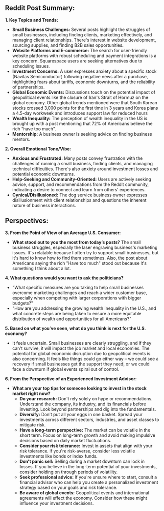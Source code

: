 ## Reddit Post Summary:

**1. Key Topics and Trends:**

*   **Small Business Challenges:** Several posts highlight the struggles of small businesses, including finding clients, marketing effectively, and managing client relationships. There's interest in website development, sourcing supplies, and finding B2B sales opportunities.
*   **Website Platforms and E-commerce:** The search for user-friendly website platforms with robust scheduling and payment integrations is a key concern. Squarespace users are seeking alternatives due to scheduling issues.
*   **Investment Concerns:** A user expresses anxiety about a specific stock (Navitas Semiconductor) following negative news after a purchase, highlighting fears about tariffs, economic downturns, and the reliability of partnerships.
*   **Global Economic Events:** Discussions touch on the potential impact of geopolitical events like the closure of Iran's Strait of Hormuz on the global economy. Other global trends mentioned were that South Korean stocks crossed 3,000 points for the first time in 3 years and Korea plans a 4.5-day workweek and introduces support law for reduced hours
*   **Wealth Inequality:** The perception of wealth inequality in the US is brought up with a post mentioning that 72% of Americans believe the rich "have too much".
*   **Mentorship:** A business owner is seeking advice on finding business mentors.

**2. Overall Emotional Tone/Vibe:**

*   **Anxious and Frustrated:** Many posts convey frustration with the challenges of running a small business, finding clients, and managing technical difficulties. There's also anxiety around investment losses and potential economic downturns.
*   **Help-Seeking and Community-Oriented:** Users are actively seeking advice, support, and recommendations from the Reddit community, indicating a desire to connect and learn from others' experiences.
*   **Cynical/Disillusioned:** The dog service business owner expresses disillusionment with client relationships and questions the inherent nature of business interactions.

## Perspectives:

**3. From the Point of View of an Average U.S. Consumer:**

*   **What stood out to you the most from today’s posts?** The small business struggles, especially the laser engraving business's marketing issues. It's relatable because I often try to support small businesses, but it's hard to know how to find them sometimes. Also, the post about Americans saying the rich "Have too much" stood out because it's something I think about a lot.

**4. What questions would you want to ask the politicians?**

*   "What specific measures are you taking to help small businesses overcome marketing challenges and reach a wider customer base, especially when competing with larger corporations with bigger budgets?"
*   "How are you addressing the growing wealth inequality in the U.S., and what concrete steps are being taken to ensure a more equitable distribution of wealth and opportunities for all Americans?"

**5. Based on what you’ve seen, what do you think is next for the U.S. economy?**

*   It feels uncertain. Small businesses are clearly struggling, and if they can't survive, it will impact the job market and local economies. The potential for global economic disruption due to geopolitical events is also concerning. It feels like things could go either way – we could see a recovery if small businesses get the support they need, or we could face a downturn if global events spiral out of control.

**6. From the Perspective of an Experienced Investment Advisor:**

*   **What are your top tips for someone looking to invest in the stock market right now?**
    *   **Do your research:** Don't rely solely on hype or recommendations. Understand the company, its industry, and its financials before investing. Look beyond partnerships and dig into the fundamentals.
    *   **Diversify:** Don't put all your eggs in one basket. Spread your investments across different sectors, industries, and asset classes to mitigate risk.
    *   **Have a long-term perspective:** The market can be volatile in the short term. Focus on long-term growth and avoid making impulsive decisions based on daily market fluctuations.
    *   **Consider your risk tolerance:** Invest in assets that align with your risk tolerance. If you're risk-averse, consider less volatile investments like bonds or index funds.
    *   **Don't panic sell:** Selling during a market downturn can lock in losses. If you believe in the long-term potential of your investments, consider holding on through periods of volatility.
    *   **Seek professional advice:** If you're unsure where to start, consult a financial advisor who can help you create a personalized investment strategy based on your goals and risk tolerance.
    *   **Be aware of global events**: Geopolitical events and international agreements will effect the economy. Consider how these might influence your investment decisions.

